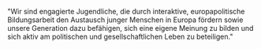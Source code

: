 "Wir sind engagierte Jugendliche, die durch interaktive, europapolitische Bildungsarbeit den Austausch junger Menschen in Europa fördern sowie unsere Generation dazu befähigen, sich eine eigene Meinung zu bilden und sich aktiv am politischen und gesellschaftlichen Leben zu beteiligen."
